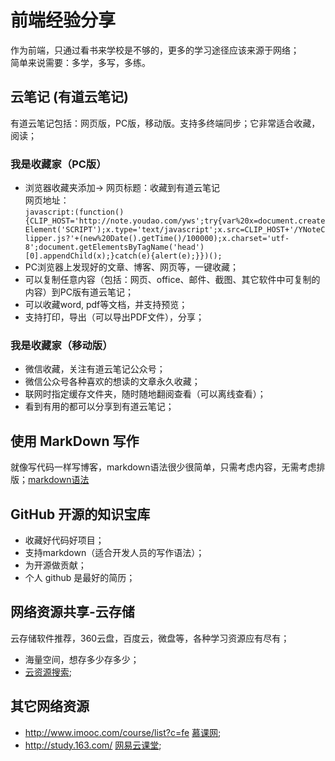 # 前端经验分享

作为前端，只通过看书来学校是不够的，更多的学习途径应该来源于网络；  
简单来说需要：多学，多写，多练。

## 云笔记 (有道云笔记)
有道云笔记包括：网页版，PC版，移动版。支持多终端同步；它非常适合收藏，阅读；
### 我是收藏家（PC版）
* 浏览器收藏夹添加->
网页标题：收藏到有道云笔记  
网页地址：  
`javascript:(function(){CLIP_HOST='http://note.youdao.com/yws';try{var%20x=document.createElement('SCRIPT');x.type='text/javascript';x.src=CLIP_HOST+'/YNoteClipper.js?'+(new%20Date().getTime()/100000);x.charset='utf-8';document.getElementsByTagName('head')[0].appendChild(x);}catch(e){alert(e);}})();`
* PC浏览器上发现好的文章、博客、网页等，一键收藏；
* 可以复制任意内容（包括：网页、office、邮件、截图、其它软件中可复制的内容）到PC版有道云笔记；
* 可以收藏word, pdf等文档，并支持预览；
* 支持打印，导出（可以导出PDF文件），分享；  
### 我是收藏家（移动版）
* 微信收藏，关注有道云笔记公众号；
* 微信公众号各种喜欢的想读的文章永久收藏；
* 联网时指定缓存文件夹，随时随地翻阅查看（可以离线查看）；
* 看到有用的都可以分享到有道云笔记；  
## 使用 MarkDown 写作
就像写代码一样写博客，markdown语法很少很简单，只需考虑内容，无需考虑排版；[markdown语法](http://wowubuntu.com/markdown/index.html)
## GitHub 开源的知识宝库  
* 收藏好代码好项目；
* 支持markdown（适合开发人员的写作语法）；
* 为开源做贡献；
* 个人 github 是最好的简历；
## 网络资源共享-云存储
云存储软件推荐，360云盘，百度云，微盘等，各种学习资源应有尽有；  
* 海量空间，想存多少存多少；
* [云资源搜索](http://www.56pan.com/s.php?q=JavaScript&wp=2);
## 其它网络资源
* http://www.imooc.com/course/list?c=fe [慕课网]( http://www.imooc.com/course/list?c=fe);
* http://study.163.com/ [网易云课堂](http://study.163.com/);

